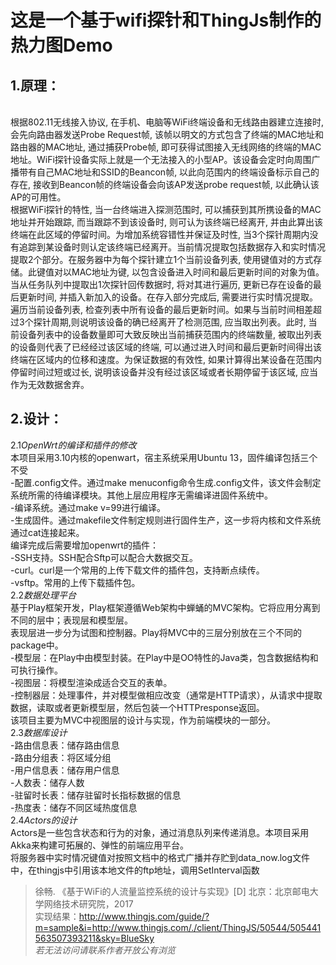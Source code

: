 这是一个基于wifi探针和ThingJs制作的热力图Demo
==
1.原理：
-
  <br>根据802.11无线接入协议, 在手机、电脑等WiFi终端设备和无线路由器建立连接时, 会先向路由器发送Probe Request帧, 该帧以明文的方式包含了终端的MAC地址和路由器的MAC地址, 通过捕获Probe帧, 即可获得试图接入无线网络的终端的MAC地址。WiFi探针设备实际上就是一个无法接入的小型AP。该设备会定时向周围广播带有自己MAC地址和SSID的Beancon帧, 以此向范围内的终端设备标示自己的存在, 接收到Beancon帧的终端设备会向该AP发送probe request帧, 以此确认该AP的可用性。<br>
  根据WiFi探针的特性, 当一台终端进入探测范围时, 可以捕获到其所携设备的MAC地址并开始跟踪, 而当跟踪不到该设备时, 则可认为该终端已经离开, 并由此算出该终端在此区域的停留时间。为增加系统容错性并保证及时性, 当3个探针周期内没有追踪到某设备时则认定该终端已经离开。当前情况提取包括数据存入和实时情况提取2个部分。在服务器中为每个探针建立1个当前设备列表, 使用键值对的方式存储。此键值对以MAC地址为键, 以包含设备进入时间和最后更新时间的对象为值。当从任务队列中提取出1次探针回传数据时, 将对其进行遍历, 更新已存在设备的最后更新时间, 并插入新加入的设备。在存入部分完成后, 需要进行实时情况提取。遍历当前设备列表, 检查列表中所有设备的最后更新时间。如果与当前时间相差超过3个探针周期,则说明该设备的确已经离开了检测范围, 应当取出列表。此时, 当前设备列表中的设备数量即可大致反映出当前捕获范围内的终端数量, 被取出列表的设备则代表了已经经过该区域的终端, 可以通过进入时间和最后更新时间得出该终端在区域内的位移和速度。为保证数据的有效性, 如果计算得出某设备在范围内停留时间过短或过长, 说明该设备并没有经过该区域或者长期停留于该区域, 应当作为无效数据舍弃。<br>
  
2.设计：
--
2.1*OpenWrt的编译和插件的修改*<br>
    本项目采用3.10内核的openwart，宿主系统采用Ubuntu 13，固件编译包括三个不受<br>
    -配置.config文件。通过make menuconfig命令生成.config文件，该文件会制定系统所需的待编译模块。其他上层应用程序无需编译进固件系统中。<br>
    -编译系统。通过make v=99进行编译。<br>
    -生成固件。通过makefile文件制定规则进行固件生产，这一步将内核和文件系统通过cat连接起来。<br>
   编译完成后需要增加openwrt的插件：<br>
    -SSH支持。SSH配合Sftp可以配合大数据交互。<br>
    -curl。curl是一个常用的上传下载文件的插件包，支持断点续传。<br>
    -vsftp。常用的上传下载插件包。<br>
2.2*数据处理平台*<br>
    基于Play框架开发，Play框架遵循Web架构中蝉蛹的MVC架构。它将应用分离到不同的层中；表现层和模型层。<br>
    表现层进一步分为试图和控制器。Play将MVC中的三层分别放在三个不同的package中。<br>
    -模型层：在Play中由模型封装。在Play中是OO特性的Java类，包含数据结构和可执行操作。<br>
    -视图层：将模型渲染成适合交互的表单。<br>
    -控制器层：处理事件，并对模型做相应改变（通常是HTTP请求），从请求中提取数据，读取或者更新模型层，然后包装一个HTTPresponse返回。<br>
    该项目主要为MVC中视图层的设计与实现，作为前端模块的一部分。<br>
2.3*数据库设计*<br>
    -路由信息表：储存路由信息<br>
    -路由分组表：将区域分组<br>
    -用户信息表：储存用户信息<br>
    -人数表：储存人数<br>
    -驻留时长表：储存驻留时长指标数据的信息<br>
    -热度表：储存不同区域热度信息<br>
2.4*Actors的设计*<br>
    Actors是一些包含状态和行为的对象，通过消息队列来传递消息。本项目采用Akka来构建可拓展的、弹性的前端应用平台。<br>
  将服务器中实时情况键值对按照文档中的格式广播并存贮到data_now.log文件中，在thingjs中引用该本地文件的ftp地址，调用SetInterval函数<br>
  >徐畅. 《基于WiFi的人流量监控系统的设计与实现》[D] 北京：北京邮电大学网络技术研究院，2017<br>
实现结果：<http://www.thingjs.com/guide/?m=sample&i=http://www.thingjs.com/./client/ThingJS/50544/505441563507393211&sky=BlueSky><br>
*若无法访问请联系作者开放公有浏览*
